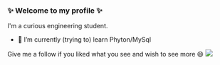 ### ✨   Welcome to my profile ✨
I'm a curious engineering student.

- 🌱 I’m currently (trying to) learn Phyton/MySql

Give me a follow if you liked what you see and wish to see more 😄
![](https://komarev.com/ghpvc/?username=ozturkoglukagan&color=green)

